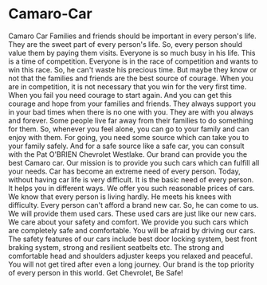# Camaro-Car
Camaro Car Families and friends should be important in every person's life. They are the sweet part of every person's life. So, every person should value them by paying them visits. Everyone is so much busy in his life. This is a time of competition. Everyone is in the race of competition and wants to win this race. So, he can't waste his precious time. But maybe they know or not that the families and friends are the best source of courage. When you are in competition, it is not necessary that you win for the very first time. When you fail you need courage to start again. And you can get this courage and hope from your families and friends. They always support you in your bad times when there is no one with you. They are with you always and forever. Some people live far away from their families to do something for them. So, whenever you feel alone, you can go to your family and can enjoy with them.   For going, you need some source which can take you to your family safely. And for a safe source like a safe car, you can consult with the Pat O'BRIEN Chevrolet Westlake. Our brand can provide you the best Camaro car. Our mission is to provide you such cars which can fulfill all your needs. Car has become an extreme need of every person. Today, without having car life is very difficult. It is the basic need of every person. It helps you in different ways. We offer you such reasonable prices of cars. We know that every person is living hardly. He meets his knees with difficulty. Every person can't afford a brand new car. So, he can come to us. We will provide them used cars. These used cars are just like our new cars. We care about your safety and comfort. We provide you such cars which are completely safe and comfortable. You will be afraid by driving our cars. The safety features of our cars include best door locking system, best front braking system, strong and resilient seatbelts etc. The strong and comfortable head and shoulders adjuster keeps you relaxed and peaceful. You will not get tired after even a long journey. Our brand is the top priority of every person in this world.                                 Get Chevrolet, Be Safe!
